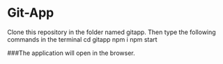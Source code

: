 # Git-App
Clone this repository in the folder named gitapp.
Then type the following commands in the terminal
cd gitapp
npm i
npm start

###The application will open in the browser.

